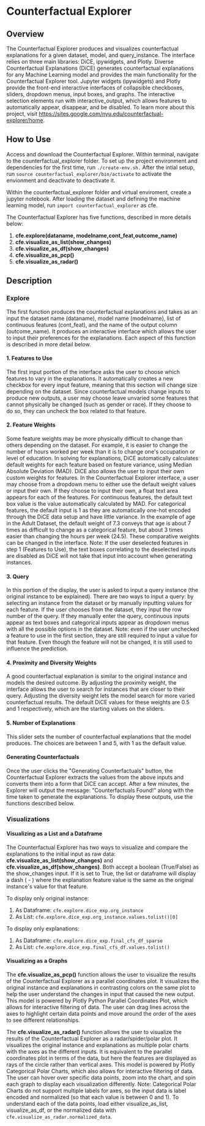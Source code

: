 # Counterfactual Explorer

## Overview

The Counterfactual Explorer produces and visualizes counterfactual explanations for a given dataset, model, and query_instance. The interface relies on three main libraries: DiCE, ipywidgets, and Plotly. Diverse Counterfactual Explanations (DiCE) generates counterfactual explanations for any Machine Learning model and provides the main functionality for the Counterfactual Explorer tool. Jupyter widgets (ipywidgets) and Plotly provide the front-end interactive interfaces of collapsible checkboxes, sliders, dropdown menus, input boxes, and graphs.
The interactive selection elements run with interactive_output, which allows features to automatically appear, disappear, and be disabled.
To learn more about this project, visit https://sites.google.com/nyu.edu/counterfactual-explorer/home.

## How to Use

Access and download the Counterfactual Explorer. Within terminal, navigate to the counterfactual_explorer folder. To set up the project environment and dependencies for the first time, run  `./create-env.sh.`  After the intial setup, run `source counterfactual_explorer/bin/activate` to activate the envionment and deactivate to deactivate it.

Within the counterfactual_explorer folder and virtual enviroment, create a jupyter notebook. After loading the dataset and defining the machine learning model, run `import counterfactual_explorer` as cfe.

The Counterfactual Explorer has five functions, described in more details below: 
1. **cfe.explore(dataname, modelname,cont_feat,outcome_name)**
2. **cfe.visualize_as_list(show_changes)**
3. **cfe.visualize_as_df(show_changes)**
4. **cfe.visualize_as_pcp()**
5. **cfe.visualize_as_radar()**

## Description

### Explore

The first function produces the counterfactual explanations and takes as an input the dataset name (dataname), model name (modelname), list of continuous features (cont_feat), and the name of the output column (outcome_name). It produces an interactive interface which allows the user to input their preferences for the explanations. Each aspect of this function is described in more detail below.

#### 1. Features to Use

The first input portion of the interface asks the user to choose which features to vary in the explanations. It automatically creates a new checkbox for every input feature, meaning that this section will change size depending on the dataset. Since counterfactual models change inputs to produce new outputs, a user may choose leave unvaried some features that cannot physically be changed (such as gender or race). If they choose to do so, they can uncheck the box related to that feature. 

#### 2. Feature Weights

Some feature weights may be more physically difficult to change than others depending on the dataset. For example, it is easier to change the number of hours worked per week than it is to change one's occupation or level of education. In solving for explanations, DiCE automatically calculates default weights for each feature based on feature variance, using Median Absolute Deviation (MAD).  DiCE also allows the user to input their own custom weights for features.
In the Counterfactual Explorer interface, a user may choose from a dropdown menu to either use the default weight values or input their own. If they choose to input their own, a float text area appears for each of the features. For continuous features, the default text box value is the value automatically calculated by MAD. For categorical features, the default input is 1 as they are automatically one-hot encoded through the DiCE data setup and have little variance. In the example of age in the Adult Dataset, the default weight of 7.3 conveys that age is about 7 times as difficult to change as a categorical feature, but about 3 times easier than changing the hours per week (24.5). These comparative weights can be changed in the interface.
Note: If the user deselected features in step 1 (Features to Use), the text boxes correlating to the deselected inputs are disabled as DiCE will not take that input into account when generating instances.

#### 3. Query

In this portion of the display, the user is asked to input a query instance (the original instance to be explained). There are two ways to input a query: by selecting an instance from the dataset or by manually inputting values for each feature. If the user chooses from the dataset, they input the row number of the query. If they manually enter the query, continuous inputs appear as text boxes and categorical inputs appear as dropdown menus with all the possible options in the dataset. 
Note: even if the user unchecked a feature to use in the first section, they are still required to input a value for that feature. Even though the feature will not be changed, it is still used to influence the prediction.

#### 4. Proximity and Diversity Weights

A good counterfactual explanation is similar to the original instance and models the desired outcome. By adjusting the proximity weight, the interface allows the user to search for instances that are closer to their query. Adjusting the diversity weight lets the model search for more varied counterfactual results. The default DiCE values for these weights are 0.5 and 1 respectively, which are the starting values on the sliders.

#### 5. Number of Explanations
This slider sets the number of counterfactual explanations that the model produces. The choices are between 1 and 5, with 1 as the default value.

#### Generating Counterfactuals

Once the user clicks the "Generating Counterfactuals" button, the Counterfactual Explorer extracts the values from the above inputs and converts them into a form that DiCE can accept. After a few minutes, the Explorer will output the message: "Counterfactuals Found!" along with the time taken to generate the explanations. To display these outputs, use the functions described below.

### Visualizations

#### Visualizing as a List and a Dataframe

The Counterfactual Explorer has two ways to visualize and compare the explanations to the initial input as raw data: **cfe.visualize_as_list(show_changes)** and **cfe.visualize_as_df(show_changes)**. Both accept a boolean (True/False) as the show_changes input. If it is set to True, the list or dataframe will display a dash ( - ) where the explanation feature value is the same as the original instance's value for that feature.

To display only original instance:
1. As Dataframe: `cfe.explore.dice_exp.org_instance`
2. As List: `cfe.explore.dice_exp.org_instance.values.tolist()[0]`

To display only explanations:
1. As Dataframe: `cfe.explore.dice_exp.final_cfs_df_sparse`
2. As List: `cfe.explore.dice_exp.final_cfs_df.values.tolist()`

#### Visualizing as a Graphs

The **cfe.visualize_as_pcp()** function allows the user to visualize the results of the Counterfactual Explorer as a parallel coordinates plot. It visualizes the original instance and explanations in contrasting colors on the same plot to help the user understand the changes in input that caused the new output. This model is powered by Plotly Python Parallel Coordinates Plot, which allows for interactive filtering of data. The user can drag lines across the axes to highlight certain data points and move around the order of the axes to see different relationships. 
 
The **cfe.visualize_as_radar()** function allows the user to visualize the results of the Counterfactual Explorer as a radar/spider/polar plot. It visualizes the original instance and explanations as multiple polar charts with the axes as the different inputs. It is equivalent to the parallel coordinates plot in terms of the data, but here the features are displayed as rays of the circle rather than vertical axes. This model is powered by Plotly Categorical Polar Charts, which also allows for interactive filtering of data. The user can hover over specific data points, zoom into the chart, and spin each graph to display each visualization differently. 
Note: Categorical Polar Charts do not support multiple labels for axes, so the input data is label encoded and normalized (so that each value is between 0 and 1). To understand each of the data points, load either visualize_as_list, visualize_as_df, or the normalized data with `cfe.visualize_as_radar.normalized_data`.





